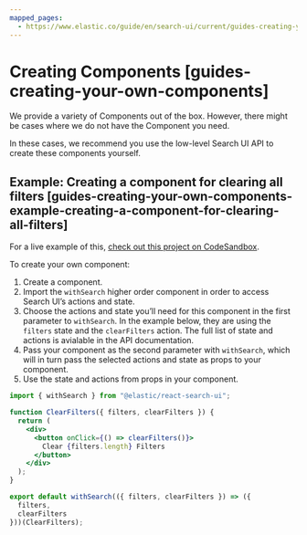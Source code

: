 ```yaml
---
mapped_pages:
  - https://www.elastic.co/guide/en/search-ui/current/guides-creating-your-own-components.html
---
```


# Creating Components [guides-creating-your-own-components]

We provide a variety of Components out of the box. However, there might be cases where we do not have the Component you need.

In these cases, we recommend you use the low-level Search UI API to create these components yourself.


## Example: Creating a component for clearing all filters [guides-creating-your-own-components-example-creating-a-component-for-clearing-all-filters]

For a live example of this, [check out this project on CodeSandbox](https://codesandbox.io/s/search-ui-customize-html-and-styles-demo-30v93e).

To create your own component:

1. Create a component.
2. Import the `withSearch` higher order component in order to access Search UI’s actions and state.
3. Choose the actions and state you’ll need for this component in the first parameter to `withSearch`. In the example below, they are using the `filters` state and the `clearFilters` action. The full list of state and actions is avialable in the API documentation.
4. Pass your component as the second parameter with `withSearch`, which will in turn pass the selected actions and state as props to your component.
5. Use the state and actions from props in your component.

```jsx
import { withSearch } from "@elastic/react-search-ui";

function ClearFilters({ filters, clearFilters }) {
  return (
    <div>
      <button onClick={() => clearFilters()}>
        Clear {filters.length} Filters
      </button>
    </div>
  );
}

export default withSearch(({ filters, clearFilters }) => ({
  filters,
  clearFilters
}))(ClearFilters);
```

